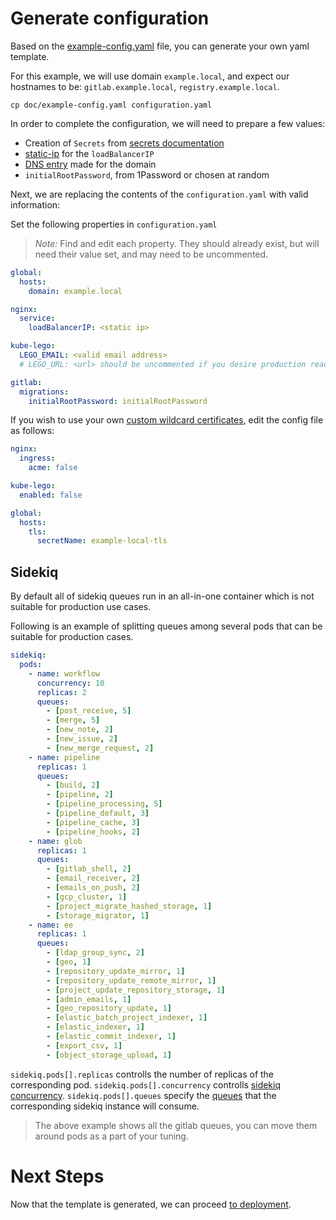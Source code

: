 # Generate configuration

Based on the [example-config.yaml](../example-config.yaml) file, you can generate
your own yaml template.

For this example, we will use domain `example.local`, and expect our hostnames to be: `gitlab.example.local`, `registry.example.local`.

```
cp doc/example-config.yaml configuration.yaml
```

In order to complete the configuration, we will need to prepare a few values:
- Creation of `Secrets` from [secrets documentation](secrets.md)
- [static-ip][] for the `loadBalancerIP`
- [DNS entry][] made for the domain
- `initialRootPassword`, from 1Password or chosen at random

Next, we are replacing the contents of the `configuration.yaml` with valid
information:

Set the following properties in `configuration.yaml`

> *Note:* Find and edit each property. They should already exist, but will need their value set, and may need to be uncommented.

```YAML
global:
  hosts:
    domain: example.local

nginx:
  service:
    loadBalancerIP: <static ip>

kube-lego:
  LEGO_EMAIL: <valid email address>
  # LEGO_URL: <url> should be uncommented if you desire production ready certificates

gitlab:
  migrations:
    initialRootPassword: initialRootPassword
```

If you wish to use your own [custom wildcard certificates](secrets.md#custom-certificates),
edit the config file as follows:

```YAML
nginx:
  ingress:
    acme: false
```

```YAML
kube-lego:
  enabled: false
```

```YAML
global:
  hosts:
    tls:
      secretName: example-local-tls
```

## Sidekiq

By default all of sidekiq queues run in an all-in-one container which is not suitable for production use cases.

Following is an example of splitting queues among several pods that can be suitable for production cases.

```YAML
sidekiq:
  pods:
    - name: workflow
      concurrency: 10
      replicas: 2
      queues:
        - [post_receive, 5]
        - [merge, 5]
        - [new_note, 2]
        - [new_issue, 2]
        - [new_merge_request, 2]
    - name: pipeline
      replicas: 1
      queues:
        - [build, 2]
        - [pipeline, 2]
        - [pipeline_processing, 5]
        - [pipeline_default, 3]
        - [pipeline_cache, 3]
        - [pipeline_hooks, 2]
    - name: glob
      replicas: 1
      queues:
        - [gitlab_shell, 2]
        - [email_receiver, 2]
        - [emails_on_push, 2]
        - [gcp_cluster, 1]
        - [project_migrate_hashed_storage, 1]
        - [storage_migrator, 1]
    - name: ee
      replicas: 1
      queues:
        - [ldap_group_sync, 2]
        - [geo, 1]
        - [repository_update_mirror, 1]
        - [repository_update_remote_mirror, 1]
        - [project_update_repository_storage, 1]
        - [admin_emails, 1]
        - [geo_repository_update, 1]
        - [elastic_batch_project_indexer, 1]
        - [elastic_indexer, 1]
        - [elastic_commit_indexer, 1]
        - [export_csv, 1]
        - [object_storage_upload, 1]
```

`sidekiq.pods[].replicas` controlls the number of replicas of the corresponding pod.
`sidekiq.pods[].concurrency` controlls [sidekiq concurrency](https://github.com/mperham/sidekiq/wiki/Advanced-Options#concurrency).
`sidekiq.pods[].queues` specify the [queues](https://github.com/mperham/sidekiq/wiki/Advanced-Options#queues) that the corresponding sidekiq instance will consume.

> The above example shows all the gitlab queues, you can move them around pods as a part of your tuning.

# Next Steps

Now that the template is generated, we can proceed [to deployment](deployment.md).

[static-ip]: resources.md#static-ip
[DNS entry]: resources.md#dns-entry
[secret-gl-certs]: secrets.md#gitlab-certificates
[secret-reg-certs]: secrets.md#registry-certificates
